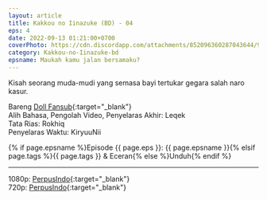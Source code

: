 ```yaml
---
layout: article
title: Kakkou no Iinazuke (BD) - 04
eps: 4
date: 2022-09-13 01:21:00+0700
coverPhoto: https://cdn.discordapp.com/attachments/852096360287043644/991700293098160228/unknown.png
category: Kakkou-no-Iinazuke-bd
epsname: Maukah kamu jalan bersamaku?
---
```


Kisah seorang muda-mudi yang semasa bayi tertukar gegara salah naro kasur.

Bareng [Doll Fansub](https://www.perpusindo.info/user/Leqek){:target="_blank"}
<br>
Alih Bahasa, Pengolah Video, Penyelaras Akhir: Leqek
<br>
Tata Rias: Rokhiq
<br>
Penyelaras Waktu: KiryuuNii

{% if page.epsname %}Episode {{ page.eps }}: {{ page.epsname }}{% elsif page.tags %}{{ page.tags }} & Eceran{% else %}Unduh{% endif %}

---
1080p: [PerpusIndo](https://www.perpusindo.info/berkas/3jvEKeud){:target="_blank"}<br>
720p: [PerpusIndo](https://www.perpusindo.info/berkas/uj3PRjpu){:target="_blank"}
